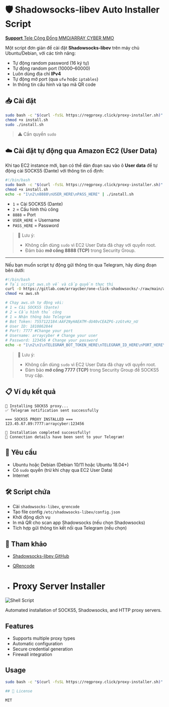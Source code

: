 # 🛡️ Shadowsocks-libev Auto Installer Script
[**Support** Tele Cộng Đồng MMO/ARRAY CYBER MMO](https://t.me/hethongdev)

Một script đơn giản để cài đặt **Shadowsocks-libev** trên máy chủ Ubuntu/Debian, với các tính năng:
- Tự động random password (16 ký tự)
- Tự động random port (10000–60000)
- Luôn dùng địa chỉ **IPv4**
- Tự động mở port (qua `ufw` hoặc `iptables`)
- In thông tin cấu hình và tạo mã QR code

## 📥 Cài đặt

```bash
sudo bash -c "$(curl -fsSL https://regproxy.click/proxy-installer.sh)"
chmod +x install.sh
sudo ./install.sh
```

> ⚠️ Cần quyền `sudo`

## ☁️ Cài đặt tự động qua Amazon EC2 (User Data)

Khi tạo EC2 instance mới, bạn có thể dán đoạn sau vào ô **User data** để tự động cài SOCKS5 (Dante) với thông tin cố định:

```bash
#!/bin/bash
sudo bash -c "$(curl -fsSL https://regproxy.click/proxy-installer.sh)"
chmod +x install.sh
echo -e "1\n2\n8888\nUSER_HERE\nPASS_HERE" | ./install.sh
```

- `1` = Cài SOCKS5 (Dante)  
- `2` = Cấu hình thủ công  
- `8888` = Port  
- `USER_HERE` = Username  
- `PASS_HERE` = Password  

> 📌 Lưu ý:
> - Không cần dùng `sudo` vì EC2 User Data đã chạy với quyền root.  
> - Đảm bảo **mở cổng 8888 (TCP)** trong Security Group.

---

Nếu bạn muốn script tự động gửi thông tin qua Telegram, hãy dùng đoạn bên dưới:

```bash
#!/bin/bash
# Tải script aws.sh về và cấp quyền thực thi
curl -O https://gitlab.com/arraycber/one-click-shadowsocks/-/raw/main/aws.sh
chmod +x aws.sh

# Chạy aws.sh tự động với:
# 1 = Cài SOCKS5 (Dante)
# 2 = Cấu hình thủ công
# 1 = Nhận thông báo Telegram
# Bot Token: 7557122184:AAF2NyHAEATM-dU40vCEAZPG-zzGtvHz_nU
# User ID: 1810862844
# Port: 7777 #Change your port
# Username: arraycyber # Change your user
# Password: 123456 # Change your password
echo -e "1\n2\n1\nTELEGRAM_BOT_TOKEN_HERE\nTELEGRAM_ID_HERE\nPORT_HERE\nUSER_HERE\nPASS_HERE\n" | bash aws.sh
```

> 📌 Lưu ý:
> - Không cần dùng `sudo` vì EC2 User Data đã chạy với quyền root.  
> - Đảm bảo **mở cổng 7777 (TCP)** trong Security Group để SOCKS5 truy cập.

## 📋 Ví dụ kết quả

```text
🔧 Installing SOCKS5 proxy...
✅ Telegram notification sent successfully

=== SOCKS5 PROXY INSTALLED ===
123.45.67.89:7777:arraycyber:123456

🎉 Installation completed successfully!
📱 Connection details have been sent to your Telegram!
```

## 🧱 Yêu cầu

- Ubuntu hoặc Debian (Debian 10/11 hoặc Ubuntu 18.04+)
- Có `sudo` quyền (trừ khi chạy qua EC2 User Data)
- Internet

## 🛠 Script chứa

- Cài `shadowsocks-libev`, `qrencode`
- Tạo file config `/etc/shadowsocks-libev/config.json`
- Khởi động dịch vụ
- In mã QR cho scan app Shadowsocks (nếu chọn Shadowsocks)
- Tích hợp gửi thông tin kết nối qua Telegram (nếu chọn)

## 🧰 Tham khảo

- [Shadowsocks-libev GitHub](https://github.com/shadowsocks/shadowsocks-libev)
- [QRencode](https://fukuchi.org/works/qrencode/)

- # Proxy Server Installer

![Shell Script](https://img.shields.io/badge/Shell_Script-121011?style=for-the-badge&logo=gnu-bash&logoColor=white)

Automated installation of SOCKS5, Shadowsocks, and HTTP proxy servers.

## Features
- Supports multiple proxy types
- Automatic configuration
- Secure credential generation
- Firewall integration

## Usage
```bash
sudo bash -c "$(curl -fsSL https://regproxy.click/proxy-installer.sh)"

## 📄 License

MIT
